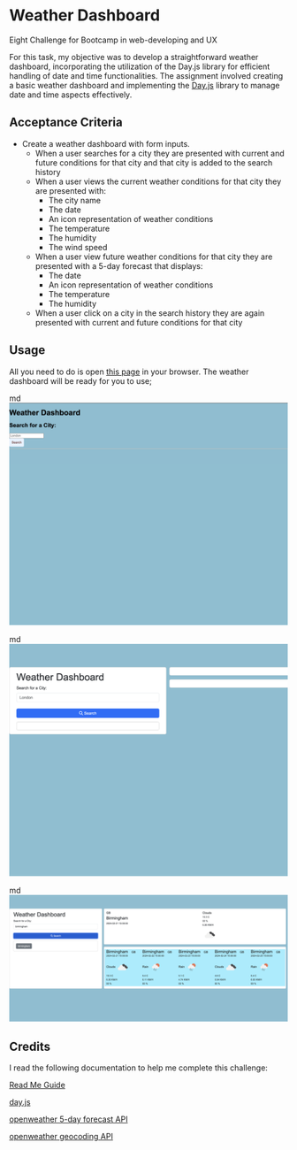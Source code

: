 # Weather Dashboard
Eight Challenge for Bootcamp in web-developing and UX

For this task, my objective was to develop a straightforward weather dashboard, incorporating the utilization of the Day.js library for efficient handling of date and time functionalities. The assignment involved creating a basic weather dashboard and implementing the [Day.js](https://day.js.org/docs/en/display/format)  library to manage date and time aspects effectively.


## Acceptance Criteria

* Create a weather dashboard with form inputs.
  * When a user searches for a city they are presented with current and future conditions for that city and that city is added to the search history
  * When a user views the current weather conditions for that city they are presented with:
    * The city name
    * The date
    * An icon representation of weather conditions
    * The temperature
    * The humidity
    * The wind speed
  * When a user view future weather conditions for that city they are presented with a 5-day forecast that displays:
    * The date
    * An icon representation of weather conditions
    * The temperature
    * The humidity
  * When a user click on a city in the search history they are again presented with current and future conditions for that city




## Usage

 All you need to do is open [this page](https://seyiturbo.github.io/Weatherdashboard/) in your browser. The weather dashboard will be ready for you to use;

md
![Screenshot 1](./images/Screenshot1.png)

md
![Screenshot 3](./images/Screenshot3.png)

md
![Screenshot 2](./images/Screenshot2.png)
   


## Credits

I read the following documentation to help me complete this challenge: 

[Read Me Guide](https://coding-boot-camp.github.io/full-stack/github/professional-readme-guide)

[day.js](https://day.js.org/docs/en/display/format)

[openweather 5-day forecast API](https://openweathermap.org/forecast5#5days)

[openweather geocoding API](https://openweathermap.org/api/geocoding-api#direct_name_fields)


